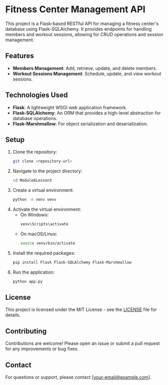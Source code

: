 # Fitness Center Management API

This project is a Flask-based RESTful API for managing a fitness center's database using Flask-SQLAlchemy. It provides endpoints for handling members and workout sessions, allowing for CRUD operations and session management.

## Features
- **Members Management**: Add, retrieve, update, and delete members.
- **Workout Sessions Management**: Schedule, update, and view workout sessions.

## Technologies Used
- **Flask**: A lightweight WSGI web application framework.
- **Flask-SQLAlchemy**: An ORM that provides a high-level abstraction for database operations.
- **Flask-Marshmallow**: For object serialization and deserialization.

## Setup
1. Clone the repository:
   ```bash
   git clone <repository-url>
   ```
2. Navigate to the project directory:
   ```bash
   cd Module6Lesson3
   ```
3. Create a virtual environment:
   ```bash
   python -m venv venv
   ```
4. Activate the virtual environment:
   - On Windows:
     ```bash
     venv\Scripts\activate
     ```
   - On macOS/Linux:
     ```bash
     source venv/bin/activate
     ```
5. Install the required packages:
   ```bash
   pip install Flask Flask-SQLAlchemy Flask-Marshmallow
   ```
6. Run the application:
   ```bash
   python app.py
   ```

## License
This project is licensed under the MIT License - see the [LICENSE](LICENSE) file for details.

## Contributing
Contributions are welcome! Please open an issue or submit a pull request for any improvements or bug fixes.

## Contact
For questions or support, please contact [your-email@example.com].
